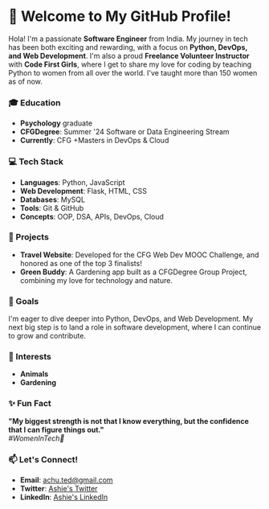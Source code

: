 # 🌟 Welcome to My GitHub Profile!

Hola! I'm a passionate **Software Engineer** from India. My journey in tech has been both exciting and rewarding, with a focus on **Python, DevOps, and Web Development**. I'm also a proud **Freelance Volunteer Instructor** with **Code First Girls**, where I get to share my love for coding by teaching Python to women from all over the world. I've taught more than 150 women as of now.

### 🎓 Education
- **Psychology** graduate
- **CFGDegree**: Summer '24 Software or Data Engineering Stream
- **Currently**: CFG +Masters in DevOps & Cloud

### 💻 Tech Stack
- **Languages**: Python, JavaScript
- **Web Development**: Flask, HTML, CSS
- **Databases**: MySQL
- **Tools**: Git & GitHub
- **Concepts**: OOP, DSA, APIs, DevOps, Cloud

### 🚀 Projects
- **Travel Website**: Developed for the CFG Web Dev MOOC Challenge, and honored as one of the top 3 finalists!
- **Green Buddy**: A Gardening app built as a CFGDegree Group Project, combining my love for technology and nature.

### 🎯 Goals
I'm eager to dive deeper into Python, DevOps, and Web Development. My next big step is to land a role in software development, where I can continue to grow and contribute.

### 🌱 Interests
- **Animals**
- **Gardening**

### ✨ Fun Fact
**"My biggest strength is not that I know everything, but the confidence that I can figure things out."**  
*#WomenInTech💪*

### 📫 Let's Connect!
- **Email**: achu.ted@gmail.com
- **Twitter**: [Ashie's Twitter](https://x.com/Ashie__03)
- **LinkedIn**: [Ashie's LinkedIn](https://www.linkedin.com/in/ashwinirk/)
